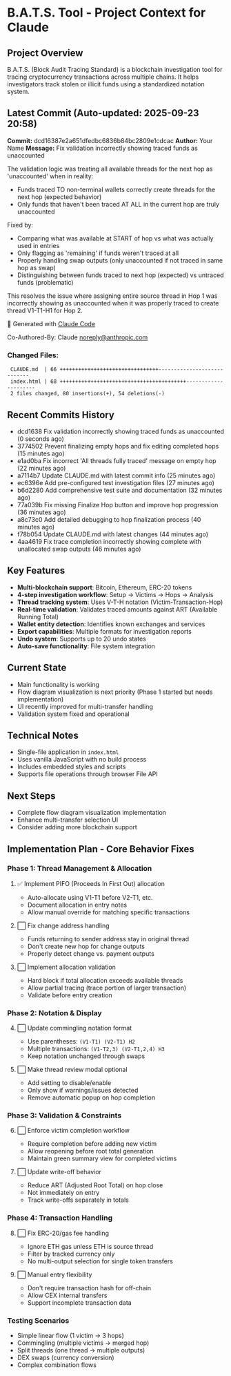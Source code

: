 # B.A.T.S. Tool - Project Context for Claude

## Project Overview
B.A.T.S. (Block Audit Tracing Standard) is a blockchain investigation tool for tracing cryptocurrency transactions across multiple chains. It helps investigators track stolen or illicit funds using a standardized notation system.

## Latest Commit (Auto-updated: 2025-09-23 20:58)

**Commit:** dcd16387e2a651dfedbc6836b84bc2809e1cdcac
**Author:** Your Name
**Message:** Fix validation incorrectly showing traced funds as unaccounted

The validation logic was treating all available threads for the next hop as 'unaccounted' when in reality:
- Funds traced TO non-terminal wallets correctly create threads for the next hop (expected behavior)
- Only funds that haven't been traced AT ALL in the current hop are truly unaccounted

Fixed by:
- Comparing what was available at START of hop vs what was actually used in entries
- Only flagging as 'remaining' if funds weren't traced at all
- Properly handling swap outputs (only unaccounted if not traced in same hop as swap)
- Distinguishing between funds traced to next hop (expected) vs untraced funds (problematic)

This resolves the issue where assigning entire source thread in Hop 1 was incorrectly showing as unaccounted when it was properly traced to create thread V1-T1-H1 for Hop 2.

🤖 Generated with [Claude Code](https://claude.ai/code)

Co-Authored-By: Claude <noreply@anthropic.com>

### Changed Files:
```
 CLAUDE.md  | 66 ++++++++++++++++++++++++++++++++----------------------------
 index.html | 68 +++++++++++++++++++++++++++++++++++++++++---------------------
 2 files changed, 80 insertions(+), 54 deletions(-)
```

## Recent Commits History

- dcd1638 Fix validation incorrectly showing traced funds as unaccounted (0 seconds ago)
- 3774502 Prevent finalizing empty hops and fix editing completed hops (15 minutes ago)
- e1ad0ba Fix incorrect 'All threads fully traced' message on empty hop (22 minutes ago)
- a7114b7 Update CLAUDE.md with latest commit info (25 minutes ago)
- ec6396e Add pre-configured test investigation files (27 minutes ago)
- b6d2280 Add comprehensive test suite and documentation (32 minutes ago)
- 77a039b Fix missing Finalize Hop button and improve hop progression (36 minutes ago)
- a8c73c0 Add detailed debugging to hop finalization process (40 minutes ago)
- f78b054 Update CLAUDE.md with latest changes (44 minutes ago)
- 4aa4619 Fix trace completion incorrectly showing complete with unallocated swap outputs (46 minutes ago)

## Key Features
- **Multi-blockchain support**: Bitcoin, Ethereum, ERC-20 tokens
- **4-step investigation workflow**: Setup → Victims → Hops → Analysis
- **Thread tracking system**: Uses V-T-H notation (Victim-Transaction-Hop)
- **Real-time validation**: Validates traced amounts against ART (Available Running Total)
- **Wallet entity detection**: Identifies known exchanges and services
- **Export capabilities**: Multiple formats for investigation reports
- **Undo system**: Supports up to 20 undo states
- **Auto-save functionality**: File system integration

## Current State
- Main functionality is working
- Flow diagram visualization is next priority (Phase 1 started but needs implementation)
- UI recently improved for multi-transfer handling
- Validation system fixed and operational

## Technical Notes
- Single-file application in `index.html`
- Uses vanilla JavaScript with no build process
- Includes embedded styles and scripts
- Supports file operations through browser File API

## Next Steps
- Complete flow diagram visualization implementation
- Enhance multi-transfer selection UI
- Consider adding more blockchain support

## Implementation Plan - Core Behavior Fixes

### Phase 1: Thread Management & Allocation
1. ✅ Implement PIFO (Proceeds In First Out) allocation
   - Auto-allocate using V1-T1 before V2-T1, etc.
   - Document allocation in entry notes
   - Allow manual override for matching specific transactions

2. ⬜ Fix change address handling
   - Funds returning to sender address stay in original thread
   - Don't create new hop for change outputs
   - Properly detect change vs. payment outputs

3. ⬜ Implement allocation validation
   - Hard block if total allocation exceeds available threads
   - Allow partial tracing (trace portion of larger transaction)
   - Validate before entry creation

### Phase 2: Notation & Display
4. ⬜ Update commingling notation format
   - Use parentheses: `(V1-T1) (V2-T1) H2`
   - Multiple transactions: `(V1-T2,3) (V2-T1,2,4) H3`
   - Keep notation unchanged through swaps

5. ⬜ Make thread review modal optional
   - Add setting to disable/enable
   - Only show if warnings/issues detected
   - Remove automatic popup on hop completion

### Phase 3: Validation & Constraints
6. ⬜ Enforce victim completion workflow
   - Require completion before adding new victim
   - Allow reopening before root total generation
   - Maintain green summary view for completed victims

7. ⬜ Update write-off behavior
   - Reduce ART (Adjusted Root Total) on hop close
   - Not immediately on entry
   - Track write-offs separately in totals

### Phase 4: Transaction Handling
8. ⬜ Fix ERC-20/gas fee handling
   - Ignore ETH gas unless ETH is source thread
   - Filter by tracked currency only
   - No multi-output selection for single token transfers

9. ⬜ Manual entry flexibility
   - Don't require transaction hash for off-chain
   - Allow CEX internal transfers
   - Support incomplete transaction data

### Testing Scenarios
- Simple linear flow (1 victim → 3 hops)
- Commingling (multiple victims → merged hop)
- Split threads (one thread → multiple outputs)
- DEX swaps (currency conversion)
- Complex combination flows
